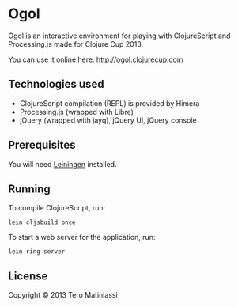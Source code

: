 # Ogol

Ogol is an interactive environment for playing with ClojureScript and
Processing.js made for Clojure Cup 2013.

You can use it online here: http://ogol.clojurecup.com

## Technologies used

* ClojureScript compilation (REPL) is provided by Himera
* Processing.js (wrapped with Libre)
* jQuery (wrapped with jayq), jQuery UI, jQuery console

## Prerequisites

You will need [Leiningen][1] installed.

[1]: https://github.com/technomancy/leiningen

## Running

To compile ClojureScript, run:

    lein cljsbuild once

To start a web server for the application, run:

    lein ring server

## License

Copyright © 2013 Tero Matinlassi
